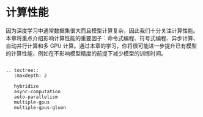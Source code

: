 # 计算性能

因为深度学习中通常数据集很大而且模型计算复杂，因此我们十分关注计算性能。本章将重点介绍影响计算性能的重要因子：命令式编程、符号式编程、异步计算、自动并行计算和多 GPU 计算。通过本章的学习，你将很可能进一步提升已有模型的计算性能，例如在不影响模型精度的前提下减少模型的训练时间。

```eval_rst

.. toctree::
   :maxdepth: 2

   hybridize
   async-computation
   auto-parallelism
   multiple-gpus
   multiple-gpus-gluon
```
